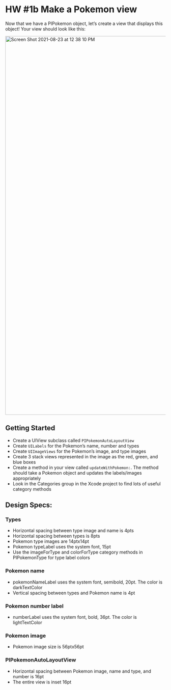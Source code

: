 # HW #1b Make a Pokemon view

Now that we have a PIPokemon object, let’s create a view that displays this object! Your view should look like this:

<img width="1190" alt="Screen Shot 2021-08-23 at 12 38 10 PM" src="https://user-images.githubusercontent.com/285809/130531526-db622122-c749-4792-a925-273d349eb443.png">

## Getting Started
* Create a UIView subclass called `PIPokemonAutoLayoutView`
* Create `UILabels` for the Pokemon’s name, number and types
* Create `UIImageViews` for the Pokemon’s image, and type images
* Create 3 stack views represented in the image as the red, green, and blue boxes
* Create a method in your view called `updateWithPokemon:`. The method should take a Pokemon object and updates the labels/images appropriately
* Look in the Categories group in the Xcode project to find lots of useful category methods

## Design Specs:
### Types
* Horizontal spacing between type image and name is 4pts
* Horizontal spacing between types is 8pts
* Pokemon type images are 14ptx14pt
* Pokemon typeLabel uses the system font, 15pt
* Use the imageForType and colorForType category methods in PIPokemonType for type label colors

### Pokemon name
* pokemonNameLabel uses the system font, semibold, 20pt. The color is darkTextColor
* Vertical spacing between types and Pokemon name is 4pt

### Pokemon number label
* numberLabel uses the system font, bold, 36pt. The color is lightTextColor 

### Pokemon image
* Pokemon image size is 56ptx56pt

### PIPokemonAutoLayoutView
* Horizontal spacing between Pokemon image, name and type, and number is 16pt
* The entire view is inset 16pt


